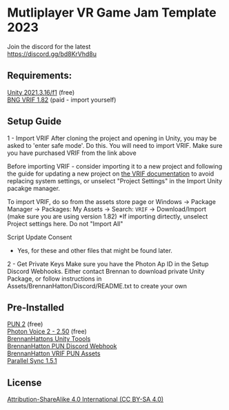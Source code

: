 # Mutliplayer VR Game Jam Template 2023

Join the discord for the latest  <br />
https://discord.gg/bd8KrVhd8u

## Requirements:
[Unity 2021.3.16/f1](https://unity3d.com/unity/whats-new/2021.3.15) (free)   <br />
[BNG VRIF 1.82](https://assetstore.unity.com/packages/templates/systems/vr-interaction-framework-161066) (paid - import yourself)   <br />

## Setup Guide <br />
1 - Import VRIF
After cloning the project and opening in Unity, you may be asked to 'enter safe mode'. Do this.
You will need to import VRIF.
Make sure you have purchased VRIF from the link above

Before importing VRIF - consider importing it to a new project and following the guide for updating a new project on [the VRIF documentation](https://wiki.beardedninjagames.com/en/Overview/InstallationGuide) to avoid replacing system settings, or unselect "Project Settings" in the Import Unity pacakge manager.

To import VRIF, do so from the assets store page or
Windows -> Package Manager -> Packages: My Assets -> Search: `VRIF` -> Download/Import (make sure you are using version 1.82)
*If importing dirtectly, unselect Project settings here. Do not "Import All"

Script Update Consent
 - Yes, for these and other files that might be found later. 

2 - Get Private Keys
Make sure you have the Photon Ap ID in the
Setup Discord Webhooks. Either contact Brennan to download private Unity Package, or follow instructions in Assets/BrennanHatton/Discord/README.txt to create your own

## Pre-Installed <br />
[PUN 2](https://assetstore.unity.com/packages/tools/network/pun-2-free-119922) (free)<br />
[Photon Voice 2 - 2.50](https://assetstore.unity.com/packages/tools/audio/photon-voice-2-130518) (free)<br />
[BrennanHattons Unity Toools](https://github.com/bh679/Unity-Tools) <br />
[BrennanHatton PUN Discord Webhook](https://github.com/bh679/Unity-Discord-Webhook-Tools) <br />
[BrennanHatton VRIF PUN Assets](https://github.com/bh679/VRIF-PUN-Assets) <br />
[Parallel Sync 1.5.1](https://github.com/VeriorPies/ParrelSync) 

## License
[Attribution-ShareAlike 4.0 International (CC BY-SA 4.0)](https://creativecommons.org/licenses/by-sa/4.0/)
